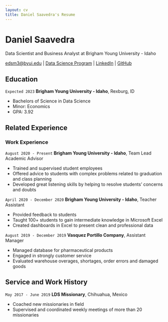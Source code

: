 ```yaml
---
layout: cv
title: Daniel Saavedra's Resume
---
```

# Daniel Saavedra
Data Scientist and Business Analyst at Brigham Young University - Idaho

<div id="webaddress">
<a href="edsm3@byui.edu">edsm3@byui.edu</a>
| <a href="https://byuidatascience.github.io/development.html">Data Science Program</a>
| <a href="https://www.linkedin.com/in/danielsaavedra98/">LinkedIn</a>
| <a href="https://github.com/edanielsm/saavedrad_resume">GitHub</a>
</div>

<!-- https://www.monique.tech/the-art-of-markdown -->

## Education


`Expected 2023`
__Brigham Young University - Idaho__, Rexburg, ID

- Bachelors of Science in Data Science
- Minor: Economics
- GPA: 3.92


## Related Experience

### Work Experience

`August 2020 - Present`
__Brigham Young University - Idaho__, Team Lead Academic Advisor

- Trained and supervised student employees
- Offered advice to students with complex problems related to graduation and class planning
- Developed great listening skills by helping to resolve students’ concerns and doubts

`April 2020 - December 2020`
__Brigham Young University - Idaho__, Teacher Assistant

- Provided feedback to students
- Taught 100+ students to gain intermediate knowledge in Microsoft Excel
- Created dashboards in Excel to present clean and professional data

`August 2019 - December 2019`
__Vasquez Portillo Company__, Assistant Manager

- Managed database for pharmaceutical products
- Engaged in strongly customer service
- Evaluated warehouse overages, shortages, order errors and damaged goods


## Service and Work History

`May 2017 - June 2019`
__LDS Missionary__, Chihuahua, Mexico

- Coached new missionaries in field
- Supervised and coordinated weekly meetings of more than 20 missionaries

<!-- ### Footer

Last updated: May 2013 -->


